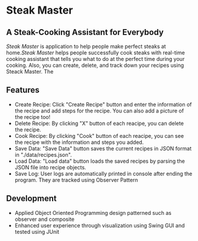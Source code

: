 # Steak Master
## A Steak-Cooking Assistant for Everybody
*Steak Master* is application to help people make perfect steaks at home.*Steak Master* helps people successfully cook steaks with real-time cooking assistant that tells you what to do at the perfect time during your cooking. Also, you can create, delete, and track down your recipes using Steack Master. The

## Features
- Create Recipe: Click "Create Recipe" button and enter the information of the recipe and add steps for the recipe. You can also add a picture of the recipe too!
- Delete Recipe: By clicking "X" button of each reacipe, you can delete the recipe.
- Cook Recipe: By clicking "Cook" button of each reacipe, you can see the recipe with the information and steps you added.
- Save Data: "Save Data" button saves the current recipes in JSON format in "./data/recipes.json".
- Load Data: "Load data" button loads the saved recipes by parsing the JSON file into recipe objects.
- Save Log: User logs are automatically printed in console after ending the program. They are tracked using Observer Pattern

## Development
-	Applied Object Oriented Programming design patterned such as observer and composite 
-	Enhanced user experience through visualization using Swing GUI and tested using JUnit
